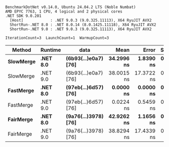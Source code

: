 ```

BenchmarkDotNet v0.14.0, Ubuntu 24.04.2 LTS (Noble Numbat)
AMD EPYC 7763, 1 CPU, 4 logical and 2 physical cores
.NET SDK 9.0.201
  [Host]            : .NET 9.0.3 (9.0.325.11113), X64 RyuJIT AVX2
  ShortRun-.NET 8.0 : .NET 8.0.14 (8.0.1425.11118), X64 RyuJIT AVX2
  ShortRun-.NET 9.0 : .NET 9.0.3 (9.0.325.11113), X64 RyuJIT AVX2

IterationCount=3  LaunchCount=1  WarmupCount=3  

```
| Method    | Runtime  | data                 | Mean       | Error      | StdDev    | Median     | Min        | Max        | Gen0   | Allocated |
|---------- |--------- |--------------------- |-----------:|-----------:|----------:|-----------:|-----------:|-----------:|-------:|----------:|
| **SlowMerge** | **.NET 8.0** | **(6b93(...)e0a7) [76]** | **34.2996 ns** |  **1.8390 ns** | **0.1008 ns** | **34.2852 ns** | **34.2068 ns** | **34.4069 ns** | **0.0048** |      **80 B** |
| SlowMerge | .NET 9.0 | (6b93(...)e0a7) [76] | 38.0015 ns | 17.3722 ns | 0.9522 ns | 37.6469 ns | 37.2775 ns | 39.0802 ns | 0.0048 |      80 B |
| **FastMerge** | **.NET 8.0** | **(97eb(...)6d57) [76]** |  **0.0000 ns** |  **0.0000 ns** | **0.0000 ns** |  **0.0000 ns** |  **0.0000 ns** |  **0.0000 ns** |      **-** |         **-** |
| FastMerge | .NET 9.0 | (97eb(...)6d57) [76] |  0.0224 ns |  0.5459 ns | 0.0299 ns |  0.0108 ns |  0.0000 ns |  0.0564 ns |      - |         - |
| **FairMerge** | **.NET 8.0** | **(9a76(...)3978) [76]** | **42.9262 ns** |  **1.1656 ns** | **0.0639 ns** | **42.9563 ns** | **42.8528 ns** | **42.9695 ns** | **0.0086** |     **144 B** |
| FairMerge | .NET 9.0 | (9a76(...)3978) [76] | 38.8294 ns | 17.4339 ns | 0.9556 ns | 38.4281 ns | 38.1399 ns | 39.9203 ns | 0.0086 |     144 B |
